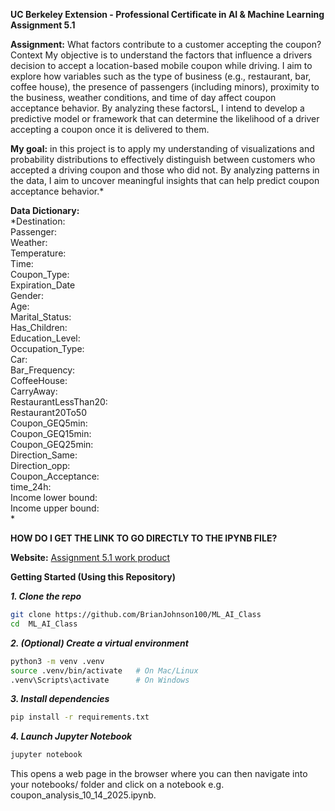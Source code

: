 
**UC Berkeley Extension - Professional Certificate in AI & Machine Learning Assignment 5.1**

**Assignment:** What factors contribute to a customer accepting the coupon?
Context My objective is to understand the factors that influence a drivers decision to accept a location-based mobile coupon while driving. I aim to explore how variables such as the type of business (e.g., restaurant, bar, coffee house), the presence of passengers (including minors), proximity to the business, weather conditions, and time of day affect coupon acceptance behavior. By analyzing these factorsL, I intend to develop a predictive model or framework that can determine the likelihood of a driver accepting a coupon once it is delivered to them.

**My goal:** in this project is to apply my understanding of visualizations and probability distributions to effectively distinguish between customers who accepted a driving coupon and those who did not. By analyzing patterns in the data, I aim to uncover meaningful insights that can help predict coupon acceptance behavior.*

**Data Dictionary:<br>**
*Destination:<br>
Passenger:<br>
Weather:<br>
Temperature:<br>
Time:<br>
Coupon_Type:<br>
Expiration_Date<br>
Gender:<br>
Age:<br>
Marital_Status:<br>
Has_Children:<br>
Education_Level:<br>
Occupation_Type:<br>
Car:<br>
Bar_Frequency:<br>
CoffeeHouse:<br>
CarryAway:<br>
RestaurantLessThan20:<br>
Restaurant20To50<br>
Coupon_GEQ5min:<br>
Coupon_GEQ15min:<br>
Coupon_GEQ25min:<br>
Direction_Same:<br>
Direction_opp:<br>
Coupon_Acceptance:<br>
time_24h:<br>
Income lower bound:<br>
Income upper bound:<br>
*

**HOW DO I GET THE LINK TO GO DIRECTLY TO THE IPYNB FILE?**

**Website:**
[Assignment 5.1 work product](https://github.com/BrianJohnson100/ML_AI_Class)


**Getting Started (Using this Repository)**

***1.  Clone the repo***
```bash
git clone https://github.com/BrianJohnson100/ML_AI_Class
cd  ML_AI_Class
```

***2.  (Optional) Create a virtual environment***
```bash
python3 -m venv .venv
source .venv/bin/activate   # On Mac/Linux
.venv\Scripts\activate      # On Windows
```

***3. Install dependencies***
```bash
pip install -r requirements.txt
```

***4. Launch Jupyter Notebook***
```bash
jupyter notebook
```
This opens a web page in the browser where you can then navigate into your notebooks/ folder and click on a notebook e.g. coupon_analysis_10_14_2025.ipynb.